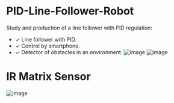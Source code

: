 # PID-Line-Follower-Robot
Study and production of a line follower with PID regulation: 
- ✓ Line follower with PID.
- ✓ Control by smartphone. 
- ✓ Detector of obstacles in an environment.
![image](https://github.com/Abdelkodouss-ELFATAOUY/PID-Line-Follower-Robot/assets/142337040/9a6cf2d0-d80b-42ab-a93b-b74459ec83b5)
![image](https://github.com/Abdelkodouss-ELFATAOUY/PID-Line-Follower-Robot/assets/142337040/0bbc006b-2ca7-4df9-b23a-c459a043f46f)

# IR Matrix Sensor
![image](https://github.com/Abdelkodouss-ELFATAOUY/PID-Line-Follower-Robot/assets/142337040/d22abb52-94e9-471e-b42a-0450255d8390)
